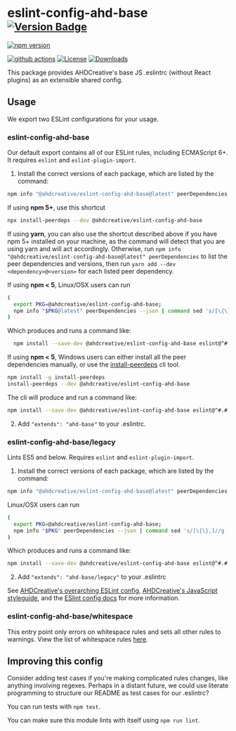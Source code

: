 # eslint-config-ahd-base <sup>[![Version Badge][npm-version-svg]][package-url]</sup>

[![npm version](https://img.shields.io/npm/v/@ahdcreative/eslint-config-ahd-base.svg)][package-url]

[![github actions][actions-image]][actions-url]
[![License][license-image]][license-url]
[![Downloads][downloads-image]][downloads-url]

This package provides AHDCreative's base JS .eslintrc (without React plugins) as an extensible shared config.

## Usage

We export two ESLint configurations for your usage.

### eslint-config-ahd-base

Our default export contains all of our ESLint rules, including ECMAScript 6+. It requires `eslint` and `eslint-plugin-import`.

1. Install the correct versions of each package, which are listed by the command:

  ```sh
  npm info "@ahdcreative/eslint-config-ahd-base@latest" peerDependencies
  ```

If using **npm 5+**, use this shortcut

  ```sh
  npx install-peerdeps --dev @ahdcreative/eslint-config-ahd-base
  ```

If using **yarn**, you can also use the shortcut described above if you have npm 5+ installed on your machine, as the command will detect that you are using yarn and will act accordingly.
Otherwise, run `npm info "@ahdcreative/eslint-config-ahd-base@latest" peerDependencies` to list the peer dependencies and versions, then run `yarn add --dev <dependency>@<version>` for each listed peer dependency.


If using **npm < 5**, Linux/OSX users can run

  ```sh
  (
    export PKG=@ahdcreative/eslint-config-ahd-base;
    npm info "$PKG@latest" peerDependencies --json | command sed 's/[\{\},]//g ; s/: /@/g' | xargs npm install --save-dev "$PKG@latest"
  )
  ```

Which produces and runs a command like:

  ```sh
    npm install --save-dev @ahdcreative/eslint-config-ahd-base eslint@^#.#.# eslint-plugin-import@^#.#.#
  ```

If using **npm < 5**, Windows users can either install all the peer dependencies manually, or use the [install-peerdeps](https://github.com/nathanhleung/install-peerdeps) cli tool.

  ```sh
  npm install -g install-peerdeps
  install-peerdeps --dev @ahdcreative/eslint-config-ahd-base
  ```

The cli will produce and run a command like:

  ```sh
  npm install --save-dev @ahdcreative/eslint-config-ahd-base eslint@^#.#.# eslint-plugin-import@^#.#.#
  ```

2. Add `"extends": "ahd-base"` to your .eslintrc.

### eslint-config-ahd-base/legacy

Lints ES5 and below. Requires `eslint` and `eslint-plugin-import`.

1. Install the correct versions of each package, which are listed by the command:

  ```sh
  npm info "@ahdcreative/eslint-config-ahd-base@latest" peerDependencies
  ```

Linux/OSX users can run
  ```sh
  (
    export PKG=@ahdcreative/eslint-config-ahd-base;
    npm info "$PKG" peerDependencies --json | command sed 's/[\{\},]//g ; s/: /@/g' | xargs npm install --save-dev "$PKG"
  )
  ```

Which produces and runs a command like:

  ```sh
  npm install --save-dev @ahdcreative/eslint-config-ahd-base eslint@^#.#.# eslint-plugin-import@^#.#.#
  ```

2. Add `"extends": "ahd-base/legacy"` to your .eslintrc

See [AHDCreative's overarching ESLint config](https://npmjs.com/@ahdcreative/eslint-config-ahd-base), [AHDCreative's JavaScript styleguide](https://github.com/ahdcreative/javascript), and the [ESlint config docs](https://eslint.org/docs/user-guide/configuring#extending-configuration-files) for more information.

### eslint-config-ahd-base/whitespace

This entry point only errors on whitespace rules and sets all other rules to warnings. View the list of whitespace rules [here](https://github.com/ahdcreative/javascript/blob/master/packages/eslint-config-ahd-base/whitespace.js).

## Improving this config

Consider adding test cases if you're making complicated rules changes, like anything involving regexes. Perhaps in a distant future, we could use literate programming to structure our README as test cases for our .eslintrc?

You can run tests with `npm test`.

You can make sure this module lints with itself using `npm run lint`.

[package-url]: https://npmjs.org/package/@ahdcreative/eslint-config-ahd-base
[npm-version-svg]: https://versionbadg.es/ahdcreative/javascript.svg
[license-image]: https://img.shields.io/npm/l/@ahdcreative/eslint-config-ahd-base.svg
[license-url]: LICENSE.md
[downloads-image]: https://img.shields.io/npm/dm/@ahdcreative/eslint-config-ahd-base.svg
[downloads-url]: https://npm-stat.com/charts.html?package=@ahdcreative/eslint-config-ahd-base
[actions-image]: https://img.shields.io/endpoint?url=https://github-actions-badge-u3jn4tfpocch.runkit.sh/ahdcreative/javascript
[actions-url]: https://github.com/ahdcreative/javascript/actions
